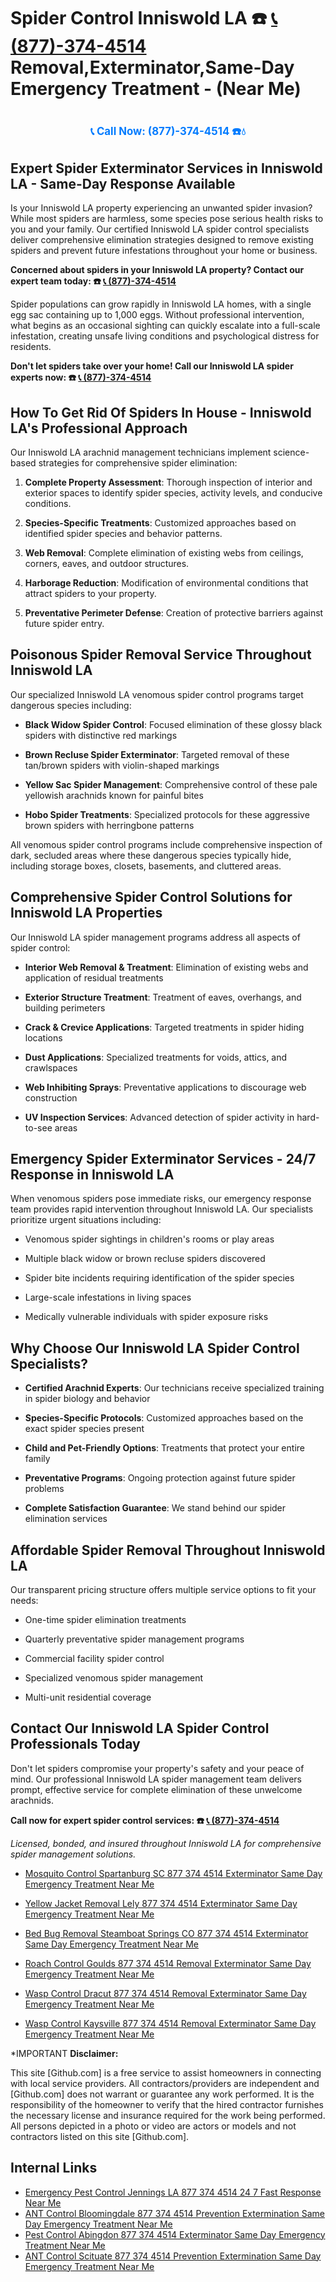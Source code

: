 # Spider Control Inniswold LA ☎️ [📞 (877)-374-4514](https://pest-control-4514.netlify.app) Removal,Exterminator,Same-Day Emergency Treatment - (Near Me)
# 

<p align="center" style="font-size: 1.2em; font-weight: bold; margin: 20px 0;">
  <a href="https://pest-control-4514.netlify.app" target="_blank" style="color: #007BFF; text-decoration: none;">📞 Call Now: (877)-374-4514 ☎️💧</a>
</p>

## Expert Spider Exterminator Services in Inniswold LA - Same-Day Response Available

Is your Inniswold LA property experiencing an unwanted spider invasion? While most spiders are harmless, some species pose serious health risks to you and your family. Our certified Inniswold LA spider control specialists deliver comprehensive elimination strategies designed to remove existing spiders and prevent future infestations throughout your home or business.

**Concerned about spiders in your Inniswold LA property? Contact our expert team today: ☎️ [📞 (877)-374-4514](https://pest-control-4514.netlify.app)**

Spider populations can grow rapidly in Inniswold LA homes, with a single egg sac containing up to 1,000 eggs. Without professional intervention, what begins as an occasional sighting can quickly escalate into a full-scale infestation, creating unsafe living conditions and psychological distress for residents.

**Don't let spiders take over your home! Call our Inniswold LA spider experts now: ☎️ [📞 (877)-374-4514](https://pest-control-4514.netlify.app)**

## How To Get Rid Of Spiders In House - Inniswold LA's Professional Approach

Our Inniswold LA arachnid management technicians implement science-based strategies for comprehensive spider elimination:

1. **Complete Property Assessment**: Thorough inspection of interior and exterior spaces to identify spider species, activity levels, and conducive conditions.

2. **Species-Specific Treatments**: Customized approaches based on identified spider species and behavior patterns.

3. **Web Removal**: Complete elimination of existing webs from ceilings, corners, eaves, and outdoor structures.

4. **Harborage Reduction**: Modification of environmental conditions that attract spiders to your property.

5. **Preventative Perimeter Defense**: Creation of protective barriers against future spider entry.

## Poisonous Spider Removal Service Throughout Inniswold LA

Our specialized Inniswold LA venomous spider control programs target dangerous species including:

- **Black Widow Spider Control**: Focused elimination of these glossy black spiders with distinctive red markings

- **Brown Recluse Spider Exterminator**: Targeted removal of these tan/brown spiders with violin-shaped markings

- **Yellow Sac Spider Management**: Comprehensive control of these pale yellowish arachnids known for painful bites

- **Hobo Spider Treatments**: Specialized protocols for these aggressive brown spiders with herringbone patterns

All venomous spider control programs include comprehensive inspection of dark, secluded areas where these dangerous species typically hide, including storage boxes, closets, basements, and cluttered areas.

## Comprehensive Spider Control Solutions for Inniswold LA Properties

Our Inniswold LA spider management programs address all aspects of spider control:

- **Interior Web Removal & Treatment**: Elimination of existing webs and application of residual treatments

- **Exterior Structure Treatment**: Treatment of eaves, overhangs, and building perimeters

- **Crack & Crevice Applications**: Targeted treatments in spider hiding locations

- **Dust Applications**: Specialized treatments for voids, attics, and crawlspaces

- **Web Inhibiting Sprays**: Preventative applications to discourage web construction

- **UV Inspection Services**: Advanced detection of spider activity in hard-to-see areas

## Emergency Spider Exterminator Services - 24/7 Response in Inniswold LA

When venomous spiders pose immediate risks, our emergency response team provides rapid intervention throughout Inniswold LA. Our specialists prioritize urgent situations including:

- Venomous spider sightings in children's rooms or play areas

- Multiple black widow or brown recluse spiders discovered

- Spider bite incidents requiring identification of the spider species

- Large-scale infestations in living spaces

- Medically vulnerable individuals with spider exposure risks

## Why Choose Our Inniswold LA Spider Control Specialists?

- **Certified Arachnid Experts**: Our technicians receive specialized training in spider biology and behavior

- **Species-Specific Protocols**: Customized approaches based on the exact spider species present

- **Child and Pet-Friendly Options**: Treatments that protect your entire family

- **Preventative Programs**: Ongoing protection against future spider problems

- **Complete Satisfaction Guarantee**: We stand behind our spider elimination services

## Affordable Spider Removal Throughout Inniswold LA

Our transparent pricing structure offers multiple service options to fit your needs:

- One-time spider elimination treatments

- Quarterly preventative spider management programs

- Commercial facility spider control

- Specialized venomous spider management

- Multi-unit residential coverage

## Contact Our Inniswold LA Spider Control Professionals Today

Don't let spiders compromise your property's safety and your peace of mind. Our professional Inniswold LA spider management team delivers prompt, effective service for complete elimination of these unwelcome arachnids.

**Call now for expert spider control services: ☎️ [📞 (877)-374-4514](https://pest-control-4514.netlify.app)**

*Licensed, bonded, and insured throughout Inniswold LA for comprehensive spider management solutions.*


- [Mosquito Control Spartanburg SC 877 374 4514 Exterminator Same Day Emergency Treatment Near Me](https://github.com/allyoucaneatsushiin/pest-control/blob/main/Mosquito-Control-Spartanburg-SC-877-374-4514-Exterminator-Same-Day-Emergency-Treatment-Near-Me.md)
- [Yellow Jacket Removal Lely 877 374 4514 Exterminator Same Day Emergency Treatment Near Me](https://github.com/allyoucaneatsushiin/pest-control/blob/main/Yellow-Jacket-Removal-Lely-877-374-4514-Exterminator-Same-Day-Emergency-Treatment-Near-Me.md)
- [Bed Bug Removal Steamboat Springs CO 877 374 4514 Exterminator Same Day Emergency Treatment Near Me](https://github.com/allyoucaneatsushiin/pest-control/blob/main/Bed-Bug-Removal-Steamboat-Springs-CO-877-374-4514-Exterminator-Same-Day-Emergency-Treatment-Near-Me.md)


- [Roach Control Goulds 877 374 4514 Removal Exterminator Same Day Emergency Treatment Near Me](https://github.com/allyoucaneatsushiin/pest-control/blob/main/Roach-Control-Goulds-877-374-4514-Removal-Exterminator-Same-Day-Emergency-Treatment-Near-Me.md)
- [Wasp Control Dracut 877 374 4514 Removal Exterminator Same Day Emergency Treatment Near Me](https://github.com/allyoucaneatsushiin/pest-control/blob/main/Wasp-Control-Dracut-877-374-4514-Removal-Exterminator-Same-Day-Emergency-Treatment-Near-Me.md)
- [Wasp Control Kaysville 877 374 4514 Removal Exterminator Same Day Emergency Treatment Near Me](https://github.com/allyoucaneatsushiin/pest-control/blob/main/Wasp-Control-Kaysville-877-374-4514-Removal-Exterminator-Same-Day-Emergency-Treatment-Near-Me.md)


*IMPORTANT **Disclaimer:**  

This site [Github.com] is a free service to assist homeowners in connecting with local service providers. All contractors/providers are independent and [Github.com] does not warrant or guarantee any work performed. It is the responsibility of the homeowner to verify that the hired contractor furnishes the necessary license and insurance required for the work being performed. All persons depicted in a photo or video are actors or models and not contractors listed on this site [Github.com].


## Internal Links
- [Emergency Pest Control Jennings LA 877 374 4514 24 7 Fast Response Near Me](https://github.com/allyoucaneatsushiin/pest-control/blob/main/Emergency-Pest-Control-Jennings-LA-877-374-4514-24-7-Fast-Response-Near-Me.md)
- [ANT Control Bloomingdale 877 374 4514 Prevention Extermination Same Day Emergency Treatment Near Me](https://github.com/allyoucaneatsushiin/pest-control/blob/main/ANT-Control-Bloomingdale-877-374-4514-Prevention-Extermination-Same-Day-Emergency-Treatment-Near-Me.md)
- [Pest Control Abingdon 877 374 4514 Exterminator Same Day Emergency Treatment Near Me](https://github.com/allyoucaneatsushiin/pest-control/blob/main/Pest-Control-Abingdon-877-374-4514-Exterminator-Same-Day-Emergency-Treatment-Near-Me.md)
- [ANT Control Scituate 877 374 4514 Prevention Extermination Same Day Emergency Treatment Near Me](https://github.com/allyoucaneatsushiin/pest-control/blob/main/ANT-Control-Scituate-877-374-4514-Prevention-Extermination-Same-Day-Emergency-Treatment-Near-Me.md)
